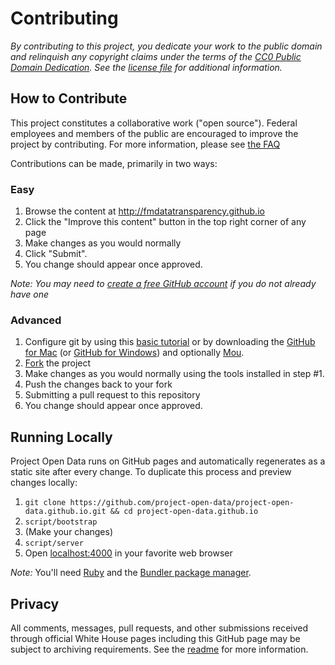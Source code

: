 # Contributing 

*By contributing to this project, you dedicate your work to the public domain and relinquish any copyright claims under the terms of the [CC0 Public Domain Dedication](http://creativecommons.org/publicdomain/zero/1.0/). See the [license file](LICENSE) for additional information.*

## How to Contribute

This project constitutes a collaborative work ("open source"). Federal employees and members of the public are encouraged to improve the project by contributing. For more information, please see [the FAQ](/faq/)

Contributions can be made, primarily in two ways:

### Easy

1. Browse the content at http://fmdatatransparency.github.io
2. Click the "Improve this content" button in the top right corner of any page
3. Make changes as you would normally
4. Click "Submit".
5. You change should appear once approved.

*Note: You may need to [create a free GitHub account](https://github.com/signup/free) if you do not already have one*

### Advanced

1. Configure git by using this [basic tutorial](https://help.github.com/articles/set-up-git) or by downloading the [GitHub for Mac](http://mac.github.com/) (or [GitHub for Windows](http://windows.github.com/)) and optionally [Mou](http://mouapp.com/).
2. [Fork](https://help.github.com/articles/fork-a-repo) the project
3. Make changes as you would normally using the tools installed in step #1.
4. Push the changes back to your fork
5. Submitting a pull request to this repository
6. You change should appear once approved.

## Running Locally

Project Open Data runs on GitHub pages and automatically regenerates as a static site after every change. To duplicate this process and preview changes locally:

1. `git clone https://github.com/project-open-data/project-open-data.github.io.git && cd project-open-data.github.io`
2. `script/bootstrap`
3. (Make your changes)
4. `script/server`
5. Open [localhost:4000](http://localhost:4000) in your favorite web browser

*Note:* You'll need [Ruby](http://www.ruby-lang.org/) and the [Bundler package manager](http://gembundler.com/).

## Privacy

All comments, messages, pull requests, and other submissions received through official White House pages including this GitHub page may be subject to archiving requirements. See the [readme](README.md#privacy) for more information.
